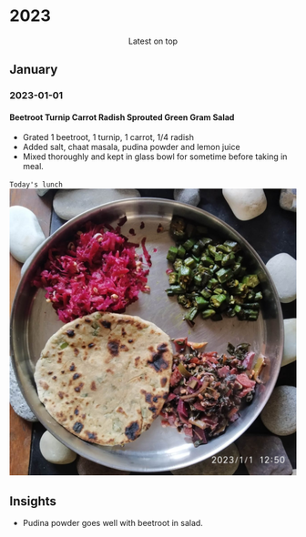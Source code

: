 # 2023

<p align="center">
Latest on top
</p>

## January

### 2023-01-01

#### Beetroot Turnip Carrot Radish Sprouted Green Gram Salad 

- Grated 1 beetroot, 1 turnip, 1 carrot, 1/4 radish
- Added salt, chaat masala, pudina powder and lemon juice 
- Mixed thoroughly and kept in glass bowl for sometime before taking in meal. 

`Today's lunch`
![IMG-20230101-WA0026](IMG-20230101-WA0026.jpg)

## Insights
- Pudina powder goes well with beetroot in salad. 
